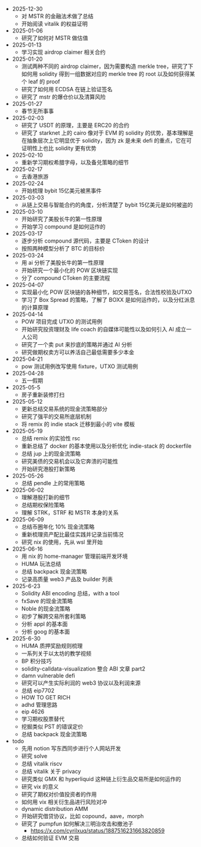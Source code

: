 - 2025-12-30
	- 对 MSTR 的金融法术做了总结
	- 开始阅读 vitalik 的权益证明
- 2025-01-06
	- 研究了如何对 MSTR 做估值
- 2025-01-13
	- 学习实现 airdrop claimer 相关合约
- 2025-01-20
	- 测试两种不同的 airdrop claimer，因为需要构造 merkle tree，研究了下如何用 solidity 得到一组数据对应的 merkle tree 的 root 以及如何获得某个 leaf 的 proof
	- 研究了如何用 ECDSA 在链上验证签名
	- 研究了 mstr 的爆仓价以及清算风险
- 2025-01-27
	- 春节无所事事
- 2025-02-03
	- 研究了 USDT 的原理，主要是 ERC20 的合约
	- 研究了 starknet 上的 cairo 像对于 EVM 的 solidity 的优势，基本理解是在抽象层次上它明显优于 solidity，因为 zk 是未来 defi 的重点，它在可证明性上也比 solidity 更有优势
- 2025-02-10
	- 重新学习期权希腊字母，以及备兑策略的细节
- 2025-02-17
	- 去香港旅游
- 2025-02-24
	- 开始梳理 bybit 15亿美元被黑事件
- 2025-03-03
	- 从链上交易与智能合约的角度，分析清楚了 bybit 15亿美元是如何被盗的
- 2025-03-10
	- 开始研究了美股长牛的第一性原理
	- 开始学习 compound 是如何运作的
- 2025-03-17
	- 逐步分析 compound 源代码，主要是 CToken 的设计
	- 按照两种模型分析了 BTC 的目标价
- 2025-03-24
	- 用 ai 分析了美股长牛的第一性原理
	- 开始研究一个最小化的 POW 区块链实现
	- 分了 compound CToken 的主要流程
- 2025-04-07
	- 实现最小化 POW 区块链的各种细节，如交易签名，合法性校验及UTXO
	- 学习了 Box Spread 的策略，了解了 BOXX 是如何运作的，以及分红派息的计算原理
- 2025-04-14
	- POW 项目完成 UTXO 的测试用例
	- 开始研究投资理财及 life coach 的自媒体可能性以及如何引入 AI 成立一人公司
	- 研究了一个卖 put 来抄底的策略并通过 AI 分析
	- 研究做期权卖方可以养活自己最低需要多少本金
- 2025-04-21
	- pow 测试用例改写使用 fixture，UTXO 测试用例
- 2025-04-28
	- 五一假期
- 2025-05-5
	- 房子重新装修打扫
- 2025-05-12
	- 更新总结交易系统的现金流策略部分
	- 研究了强平的交易所底层机制
	- 将 remix 的 indie stack 迁移到最小的 vite 模板
- 2025-05-19
	- 总结 remix 的实验性 rsc
	- 重新总结了 docker 的基本使用以及分析优化 indie-stack 的 dockerfile
	- 总结 jup 上的现金流策略
	- 研究美债的交易机会以及它奔溃的可能性
	- 开始研究港股打新策略
- 2025-05-26
	- 总结 pendle 上的常用策略
- 2025-06-02
	- 理解港股打新的细节
	- 总结期权保险策略
	- 理解 STRK，STRF 和 MSTR 本身的关系
- 2025-06-09
	- 总结币圈年化 10% 现金流策略
	- 重新梳理资产配比最佳实践并记录当前情况
	- 研究 nix 的使用，先从 wsl 里开始
- 2025-06-16
	- 用 nix 的 home-manager 管理前端开发环境
	- HUMA 玩法总结
	- 总结 backpack 现金流策略
	- 记录高质量 web3 产品及 builder 列表
- 2025-6-23
	- Solidity ABI encoding 总结，with a tool
	- fxSave 的现金流策略
	- Noble 的现金流策略
	- 初步了解跨交易所套利策略
	- 分析 appl 的基本面
	- 分析 goog 的基本面
- 2025-6-30
	- HUMA 质押奖励规则梳理
	- 一系列关于以太坊的教学视频
	- BP 积分技巧
	- solidity-calldata-visualization 整合 ABI 文章 part2
	- damn vulnerable defi
	- 研究可以产生实际利润的 web3 协议以及利润来源
	- 总结 eip7702
	- HOW TO GET RICH
	- adhd 管理思路
	- eip 4626
	- 学习期权股票替代
	- 挖掘类似 PST 的错误定价
	- 总结 backpack 现金流策略
- todo
	- 先用 notion 写东西同步进行个人网站开发
	- 研究 solve
	- 总结 vitalik riscv
	- 总结 vitalik 关于 privacy
	- 研究类似 GMX 和 hyperliquid 这种链上衍生品交易所是如何运作的
	- 研究 vix 的意义
	- 研究了期权对价值投资者的作用
	- 如何用 vix 相关衍生品进行风险对冲
	- dynamic distribution AMM
	- 开始研究借贷协议，比如 copound，aave，morph
	- 研究了 pumpfun 如何解决三明治攻击和撤池子
		- https://x.com/cyrilxuq/status/1887516231663820859
	- 总结如何验证 EVM 交易